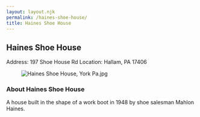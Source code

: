 ```yaml
---
layout: layout.njk
permalink: /haines-shoe-house/
title: Haines Shoe House
---
```


<article class="attraction-detail container">
  <h2>Haines Shoe House</h2>
  <div class="attraction-meta">
    <span class="address">Address: 197 Shoe House Rd</span>
    <span class="location">Location: Hallam, PA 17406</span>
  </div>
  <figure class="attraction-image">
    <img src="https://upload.wikimedia.org/wikipedia/commons/0/0f/Haines_Shoe_House%2C_York_Pa.jpg?v=1743943749169" alt="Haines Shoe House, York Pa.jpg" loading="lazy">
  </figure>
  <div class="attraction-description">
    <h3>About Haines Shoe House</h3>
    <p>A house built in the shape of a work boot in 1948 by shoe salesman Mahlon Haines.</p>
  </div>
  
</article>